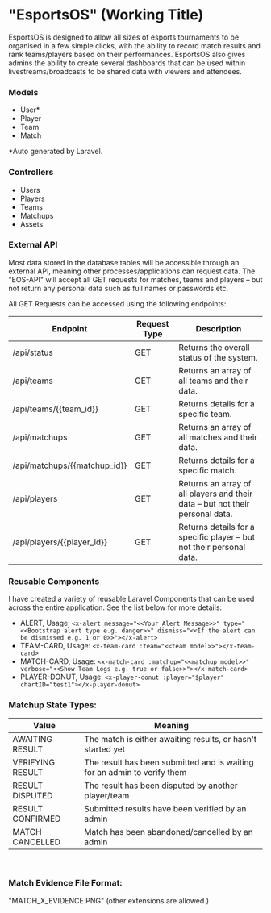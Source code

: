 # "EsportsOS" (Working Title)
EsportsOS is designed to allow all sizes of esports tournaments to be organised in a few simple clicks, with the ability to record match results and rank teams/players based on their performances. EsportsOS also gives admins the ability to create several dashboards that can be used within livestreams/broadcasts to be shared data with viewers and attendees.

### Models
* User*
* Player
* Team
* Match

*Auto generated by Laravel.

### Controllers
* Users
* Players
* Teams
* Matchups
* Assets

### External API

Most data stored in the database tables will be accessible through an external API, meaning other processes/applications can request data. The &quot;EOS-API&quot; will accept all GET requests for matches, teams and players – but not return any personal data such as full names or passwords etc.

All GET Requests can be accessed using the following endpoints:

| Endpoint | Request Type | Description |
| --- | --- | --- |
| /api/status | GET | Returns the overall status of the system. |
| /api/teams | GET | Returns an array of all teams and their data. |
| /api/teams/{{team\_id}} | GET | Returns details for a specific team. |
| /api/matchups | GET | Returns an array of all matches and their data. |
| /api/matchups/{{matchup\_id}} | GET | Returns details for a specific match. |
| /api/players | GET | Returns an array of all players and their data – but not their personal data. |
| /api/players/{{player\_id}} | GET | Returns details for a specific player – but not their personal data. |


### Reusable Components

I have created a variety of reusable Laravel Components that can be used across the entire application. See the list below for more details:

* ALERT, Usage: ```<x-alert message="<<Your Alert Message>>" type="<<Bootstrap alert type e.g. danger>>" dismiss="<<If the alert can be dismissed e.g. 1 or 0>>"></x-alert>``` 
* TEAM-CARD, Usage: ```<x-team-card :team="<<team model>>"></x-team-card>```  
* MATCH-CARD, Usage: ```<x-match-card :matchup="<<matchup model>>" verbose="<<Show Team Logs e.g. true or false>>"></x-match-card>```
* PLAYER-DONUT, Usage: ```<x-player-donut :player="$player" chartID="test1"></x-player-donut>```   


### Matchup State Types:
| Value | Meaning |
| --- | --- |
| AWAITING RESULT | The match is either awaiting results, or hasn't started yet |
| VERIFYING RESULT | The result has been submitted and is waiting for an admin to verify them |
| RESULT DISPUTED | The result has been disputed by another player/team |
| RESULT CONFIRMED | Submitted results have been verified by an admin |
| MATCH CANCELLED | Match has been abandoned/cancelled by an admin |


<br>

### Match Evidence File Format:
"MATCH_X_EVIDENCE.PNG" (other extensions are allowed.)